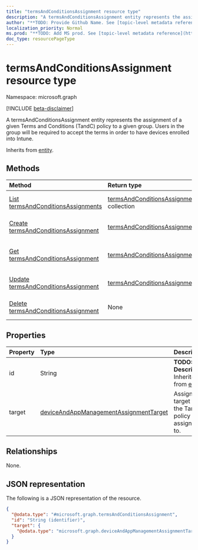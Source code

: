 ```yaml
---
title: "termsAndConditionsAssignment resource type"
description: "A termsAndConditionsAssignment entity represents the assignment of a given Terms and Conditions (TandC) policy to a given group. Users in the group will be required to accept the terms in order to have devices enrolled into Intune."
author: "**TODO: Provide Github Name. See [topic-level metadata reference](https://msgo.azurewebsites.net/add/document/guidelines/metadata.html#topic-level-metadata)**"
localization_priority: Normal
ms.prod: "**TODO: Add MS prod. See [topic-level metadata reference](https://msgo.azurewebsites.net/add/document/guidelines/metadata.html#topic-level-metadata)**"
doc_type: resourcePageType
---
```


# termsAndConditionsAssignment resource type

Namespace: microsoft.graph

[!INCLUDE [beta-disclaimer](../../includes/beta-disclaimer.md)]

A termsAndConditionsAssignment entity represents the assignment of a given Terms and Conditions (TandC) policy to a given group. Users in the group will be required to accept the terms in order to have devices enrolled into Intune.


Inherits from [entity](../resources/entity.md).

## Methods
|Method|Return type|Description|
|:---|:---|:---|
|[List termsAndConditionsAssignments](../api/termsandconditionsassignment-list.md)|[termsAndConditionsAssignment](../resources/termsandconditionsassignment.md) collection|Get a list of the [termsAndConditionsAssignment](../resources/termsandconditionsassignment.md) objects and their properties.|
|[Create termsAndConditionsAssignment](../api/termsandconditionsassignment-create.md)|[termsAndConditionsAssignment](../resources/termsandconditionsassignment.md)|Create a new [termsAndConditionsAssignment](../resources/termsandconditionsassignment.md) object.|
|[Get termsAndConditionsAssignment](../api/termsandconditionsassignment-get.md)|[termsAndConditionsAssignment](../resources/termsandconditionsassignment.md)|Read the properties and relationships of a [termsAndConditionsAssignment](../resources/termsandconditionsassignment.md) object.|
|[Update termsAndConditionsAssignment](../api/termsandconditionsassignment-update.md)|[termsAndConditionsAssignment](../resources/termsandconditionsassignment.md)|Update the properties of a [termsAndConditionsAssignment](../resources/termsandconditionsassignment.md) object.|
|[Delete termsAndConditionsAssignment](../api/termsandconditionsassignment-delete.md)|None|Deletes a [termsAndConditionsAssignment](../resources/termsandconditionsassignment.md) object.|

## Properties
|Property|Type|Description|
|:---|:---|:---|
|id|String|**TODO: Add Description** Inherited from [entity](../resources/entity.md).|
|target|[deviceAndAppManagementAssignmentTarget](../resources/deviceandappmanagementassignmenttarget.md)|Assignment target that the TandC policy is assigned to.|

## Relationships
None.

## JSON representation
The following is a JSON representation of the resource.
<!-- {
  "blockType": "resource",
  "keyProperty": "id",
  "@odata.type": "microsoft.graph.termsAndConditionsAssignment",
  "baseType": "microsoft.graph.entity",
  "openType": false
}
-->
``` json
{
  "@odata.type": "#microsoft.graph.termsAndConditionsAssignment",
  "id": "String (identifier)",
  "target": {
    "@odata.type": "microsoft.graph.deviceAndAppManagementAssignmentTarget"
  }
}
```


